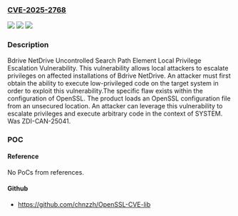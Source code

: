 ### [CVE-2025-2768](https://cve.mitre.org/cgi-bin/cvename.cgi?name=CVE-2025-2768)
![](https://img.shields.io/static/v1?label=Product&message=NetDrive&color=blue)
![](https://img.shields.io/static/v1?label=Version&message=%3D%203.17.960%20&color=brighgreen)
![](https://img.shields.io/static/v1?label=Vulnerability&message=CWE-427%3A%20Uncontrolled%20Search%20Path%20Element&color=brighgreen)

### Description

Bdrive NetDrive Uncontrolled Search Path Element Local Privilege Escalation Vulnerability. This vulnerability allows local attackers to escalate privileges on affected installations of Bdrive NetDrive. An attacker must first obtain the ability to execute low-privileged code on the target system in order to exploit this vulnerability.The specific flaw exists within the configuration of OpenSSL. The product loads an OpenSSL configuration file from an unsecured location. An attacker can leverage this vulnerability to escalate privileges and execute arbitrary code in the context of SYSTEM. Was ZDI-CAN-25041.

### POC

#### Reference
No PoCs from references.

#### Github
- https://github.com/chnzzh/OpenSSL-CVE-lib

